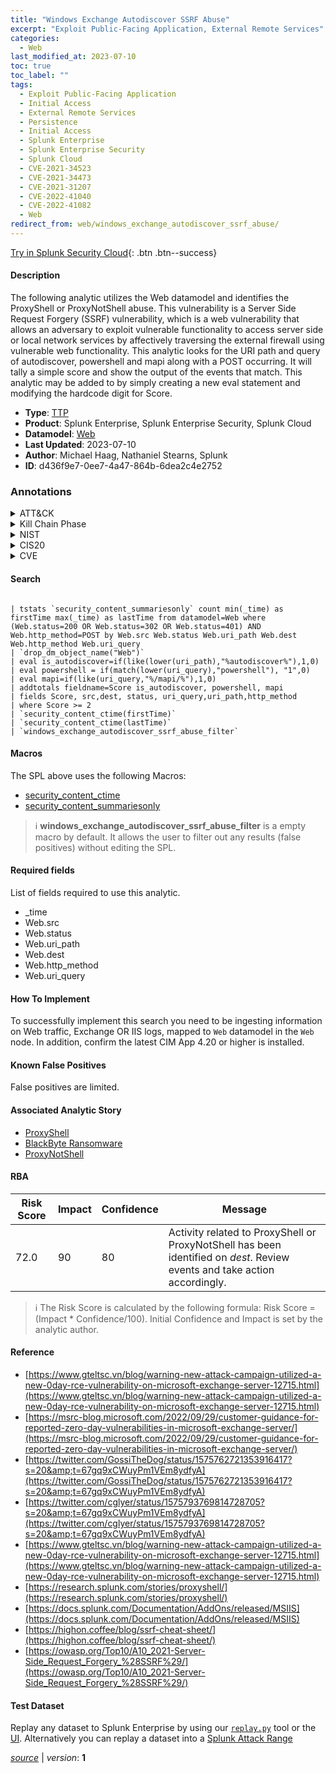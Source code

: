 ```yaml
---
title: "Windows Exchange Autodiscover SSRF Abuse"
excerpt: "Exploit Public-Facing Application, External Remote Services"
categories:
  - Web
last_modified_at: 2023-07-10
toc: true
toc_label: ""
tags:
  - Exploit Public-Facing Application
  - Initial Access
  - External Remote Services
  - Persistence
  - Initial Access
  - Splunk Enterprise
  - Splunk Enterprise Security
  - Splunk Cloud
  - CVE-2021-34523
  - CVE-2021-34473
  - CVE-2021-31207
  - CVE-2022-41040
  - CVE-2022-41082
  - Web
redirect_from: web/windows_exchange_autodiscover_ssrf_abuse/
---
```




[Try in Splunk Security Cloud](https://www.splunk.com/en_us/cyber-security.html){: .btn .btn--success}

#### Description

The following analytic utilizes the Web datamodel and identifies the ProxyShell or ProxyNotShell abuse. This vulnerability is a Server Side Request Forgery (SSRF) vulnerability, which is a web vulnerability that allows an adversary to exploit vulnerable functionality to access server side or local network services by affectively traversing the external firewall using vulnerable web functionality. This analytic looks for the URI path and query of autodiscover, powershell and mapi along with a POST occurring. It will tally a simple score and show the output of the events that match. This analytic may be added to by simply creating a new eval statement and modifying the hardcode digit for Score.

- **Type**: [TTP](https://github.com/splunk/security_content/wiki/Detection-Analytic-Types)
- **Product**: Splunk Enterprise, Splunk Enterprise Security, Splunk Cloud
- **Datamodel**: [Web](https://docs.splunk.com/Documentation/CIM/latest/User/Web)
- **Last Updated**: 2023-07-10
- **Author**: Michael Haag, Nathaniel Stearns, Splunk
- **ID**: d436f9e7-0ee7-4a47-864b-6dea2c4e2752

### Annotations
<details>
  <summary>ATT&CK</summary>

<div markdown="1">

#### [ATT&CK](https://attack.mitre.org/)

| ID          | Technique   | Tactic         |
| ----------- | ----------- |--------------- |
| [T1190](https://attack.mitre.org/techniques/T1190/) | Exploit Public-Facing Application | Initial Access |

| [T1133](https://attack.mitre.org/techniques/T1133/) | External Remote Services | Persistence, Initial Access |

</div>
</details>


<details>
  <summary>Kill Chain Phase</summary>

<div markdown="1">

* Delivery
* Installation


</div>
</details>


<details>
  <summary>NIST</summary>

<div markdown="1">

* DE.CM



</div>
</details>

<details>
  <summary>CIS20</summary>

<div markdown="1">

* CIS 13



</div>
</details>

<details>
  <summary>CVE</summary>

<div markdown="1">

| ID          | Summary | [CVSS](https://nvd.nist.gov/vuln-metrics/cvss) |
| ----------- | ----------- | -------------- |
| [CVE-2021-34523](https://nvd.nist.gov/vuln/detail/CVE-2021-34523) | Microsoft Exchange Server Elevation of Privilege Vulnerability This CVE ID is unique from CVE-2021-33768, CVE-2021-34470. | 7.5 |
| [CVE-2021-34473](https://nvd.nist.gov/vuln/detail/CVE-2021-34473) | Microsoft Exchange Server Remote Code Execution Vulnerability This CVE ID is unique from CVE-2021-31196, CVE-2021-31206. | 10.0 |
| [CVE-2021-31207](https://nvd.nist.gov/vuln/detail/CVE-2021-31207) | Microsoft Exchange Server Security Feature Bypass Vulnerability | 6.5 |
| [CVE-2022-41040](https://nvd.nist.gov/vuln/detail/CVE-2022-41040) | Microsoft Exchange Server Elevation of Privilege Vulnerability. | None |
| [CVE-2022-41082](https://nvd.nist.gov/vuln/detail/CVE-2022-41082) | Microsoft Exchange Server Remote Code Execution Vulnerability. | None |



</div>
</details>


#### Search

```

| tstats `security_content_summariesonly` count min(_time) as firstTime max(_time) as lastTime from datamodel=Web where (Web.status=200 OR Web.status=302 OR Web.status=401) AND Web.http_method=POST by Web.src Web.status Web.uri_path Web.dest Web.http_method Web.uri_query 
| `drop_dm_object_name("Web")` 
| eval is_autodiscover=if(like(lower(uri_path),"%autodiscover%"),1,0) 
| eval powershell = if(match(lower(uri_query),"powershell"), "1",0) 
| eval mapi=if(like(uri_query,"%/mapi/%"),1,0) 
| addtotals fieldname=Score is_autodiscover, powershell, mapi 
| fields Score, src,dest, status, uri_query,uri_path,http_method 
| where Score >= 2 
| `security_content_ctime(firstTime)` 
| `security_content_ctime(lastTime)` 
| `windows_exchange_autodiscover_ssrf_abuse_filter`
```

#### Macros
The SPL above uses the following Macros:
* [security_content_ctime](https://github.com/splunk/security_content/blob/develop/macros/security_content_ctime.yml)
* [security_content_summariesonly](https://github.com/splunk/security_content/blob/develop/macros/security_content_summariesonly.yml)

> :information_source:
> **windows_exchange_autodiscover_ssrf_abuse_filter** is a empty macro by default. It allows the user to filter out any results (false positives) without editing the SPL.



#### Required fields
List of fields required to use this analytic.
* _time
* Web.src
* Web.status
* Web.uri_path
* Web.dest
* Web.http_method
* Web.uri_query



#### How To Implement
To successfully implement this search you need to be ingesting information on Web traffic, Exchange OR IIS logs, mapped to `Web` datamodel in the `Web` node. In addition, confirm the latest CIM App 4.20 or higher is installed.
#### Known False Positives
False positives are limited.

#### Associated Analytic Story
* [ProxyShell](/stories/proxyshell)
* [BlackByte Ransomware](/stories/blackbyte_ransomware)
* [ProxyNotShell](/stories/proxynotshell)




#### RBA

| Risk Score  | Impact      | Confidence   | Message      |
| ----------- | ----------- |--------------|--------------|
| 72.0 | 90 | 80 | Activity related to ProxyShell or ProxyNotShell has been identified on $dest$. Review events and take action accordingly. |


> :information_source:
> The Risk Score is calculated by the following formula: Risk Score = (Impact * Confidence/100). Initial Confidence and Impact is set by the analytic author.


#### Reference

* [https://www.gteltsc.vn/blog/warning-new-attack-campaign-utilized-a-new-0day-rce-vulnerability-on-microsoft-exchange-server-12715.html](https://www.gteltsc.vn/blog/warning-new-attack-campaign-utilized-a-new-0day-rce-vulnerability-on-microsoft-exchange-server-12715.html)
* [https://msrc-blog.microsoft.com/2022/09/29/customer-guidance-for-reported-zero-day-vulnerabilities-in-microsoft-exchange-server/](https://msrc-blog.microsoft.com/2022/09/29/customer-guidance-for-reported-zero-day-vulnerabilities-in-microsoft-exchange-server/)
* [https://twitter.com/GossiTheDog/status/1575762721353916417?s=20&amp;t=67gq9xCWuyPm1VEm8ydfyA](https://twitter.com/GossiTheDog/status/1575762721353916417?s=20&amp;t=67gq9xCWuyPm1VEm8ydfyA)
* [https://twitter.com/cglyer/status/1575793769814728705?s=20&amp;t=67gq9xCWuyPm1VEm8ydfyA](https://twitter.com/cglyer/status/1575793769814728705?s=20&amp;t=67gq9xCWuyPm1VEm8ydfyA)
* [https://www.gteltsc.vn/blog/warning-new-attack-campaign-utilized-a-new-0day-rce-vulnerability-on-microsoft-exchange-server-12715.html](https://www.gteltsc.vn/blog/warning-new-attack-campaign-utilized-a-new-0day-rce-vulnerability-on-microsoft-exchange-server-12715.html)
* [https://research.splunk.com/stories/proxyshell/](https://research.splunk.com/stories/proxyshell/)
* [https://docs.splunk.com/Documentation/AddOns/released/MSIIS](https://docs.splunk.com/Documentation/AddOns/released/MSIIS)
* [https://highon.coffee/blog/ssrf-cheat-sheet/](https://highon.coffee/blog/ssrf-cheat-sheet/)
* [https://owasp.org/Top10/A10_2021-Server-Side_Request_Forgery_%28SSRF%29/](https://owasp.org/Top10/A10_2021-Server-Side_Request_Forgery_%28SSRF%29/)



#### Test Dataset
Replay any dataset to Splunk Enterprise by using our [`replay.py`](https://github.com/splunk/attack_data#using-replaypy) tool or the [UI](https://github.com/splunk/attack_data#using-ui).
Alternatively you can replay a dataset into a [Splunk Attack Range](https://github.com/splunk/attack_range#replay-dumps-into-attack-range-splunk-server)




[*source*](https://github.com/splunk/security_content/tree/develop/detections/web/windows_exchange_autodiscover_ssrf_abuse.yml) \| *version*: **1**